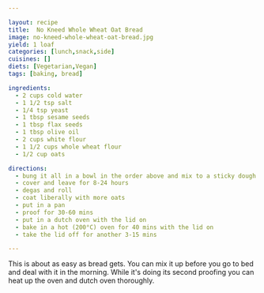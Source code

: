 ```yaml
---

layout: recipe
title:  No Kneed Whole Wheat Oat Bread
image: no-kneed-whole-wheat-oat-bread.jpg
yield: 1 loaf
categories: [lunch,snack,side]
cuisines: []
diets: [Vegetarian,Vegan]
tags: [baking, bread]

ingredients:
  - 2 cups cold water
  - 1 1/2 tsp salt
  - 1/4 tsp yeast
  - 1 tbsp sesame seeds
  - 1 tbsp flax seeds
  - 1 tbsp olive oil
  - 2 cups white flour
  - 1 1/2 cups whole wheat flour
  - 1/2 cup oats

directions:
  - bung it all in a bowl in the order above and mix to a sticky dough
  - cover and leave for 8-24 hours
  - degas and roll
  - coat liberally with more oats
  - put in a pan
  - proof for 30-60 mins
  - put in a dutch oven with the lid on
  - bake in a hot (200°C) oven for 40 mins with the lid on
  - take the lid off for another 3-15 mins

---
```


This is about as easy as bread gets. You can mix it up before you go to bed and deal with it in the morning. While it's doing its second proofing you can heat up the oven and dutch oven thoroughly.
